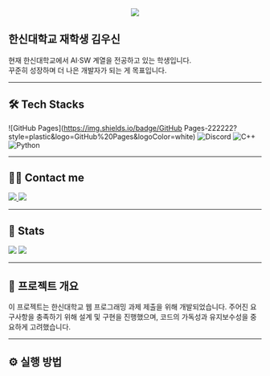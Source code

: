 <div align="center">
    <img src="https://capsule-render.vercel.app/api?type=wave&color=gradient&height=180&text=&animation=&fontColor=000000&fontSize=60" />
</div>

## 한신대학교 재학생 김우신  

현재 한신대학교에서 AI·SW 계열을 전공하고 있는 학생입니다.  
꾸준히 성장하며 더 나은 개발자가 되는 게 목표입니다.

---

## 🛠️ Tech Stacks

![GitHub Pages](https://img.shields.io/badge/GitHub Pages-222222?style=plastic&logo=GitHub%20Pages&logoColor=white)
![Discord](https://img.shields.io/badge/Discord-5865F2?style=plastic&logo=Discord&logoColor=white)
![C++](https://img.shields.io/badge/C++-00599C?style=plastic&logo=C%2B%2B&logoColor=white)
![Python](https://img.shields.io/badge/Python-3776AB?style=plastic&logo=Python&logoColor=white)

---

## 🧑‍💻 Contact me

<a href="https://instagram.com/woosin0218">
<img src="https://img.shields.io/badge/Instagram-E4405F?style=plastic&logo=Instagram&logoColor=white">
</a>
<a href="mailto:mkpark7165@gmail.com">
<img src="https://img.shields.io/badge/Gmail-EA4335?style=plastic&logo=Gmail&logoColor=white">
</a>

---

## 🏅 Stats

<img src="https://github-readme-stats.vercel.app/api?username=김우신&custom_title=김우신's Github Stat&bg_color=180,000000,&title_color=000000&text_color=000000" />
<img src="https://github-readme-stats.vercel.app/api/top-langs/?username=김우신&layout=compact&bg_color=180,000000,&title_color=000000&text_color=000000" />

---

## 📘 프로젝트 개요

이 프로젝트는 한신대학교 웹 프로그래밍 과제 제출을 위해 개발되었습니다.
주어진 요구사항을 충족하기 위해 설계 및 구현을 진행했으며, 코드의 가독성과 유지보수성을 중요하게 고려했습니다.

---

## ⚙️ 실행 방법


